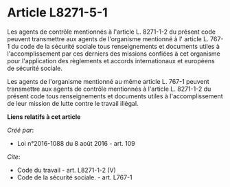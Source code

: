 # Article L8271-5-1

Les agents de contrôle mentionnés à l'article L. 8271-1-2 du présent code peuvent transmettre aux agents de l'organisme
mentionné à l'
article L. 767-1 du code de la sécurité sociale 
tous renseignements et documents utiles à l'accomplissement par ces derniers des missions confiées à cet organisme pour
l'application des règlements et accords internationaux et européens de sécurité sociale. 

Les agents de l'organisme mentionné au même article L. 767-1 peuvent transmettre aux agents de contrôle mentionnés à
l'article L. 8271-1-2 du présent code tous renseignements et documents utiles à l'accomplissement de leur mission de lutte
contre le travail illégal.

**Liens relatifs à cet article**

_Créé par_:

  - Loi n°2016-1088 du 8 août 2016 - art. 109

_Cite_:

  - Code du travail - art. L8271-1-2 (V)
  - Code de la sécurité sociale. - art. L767-1
